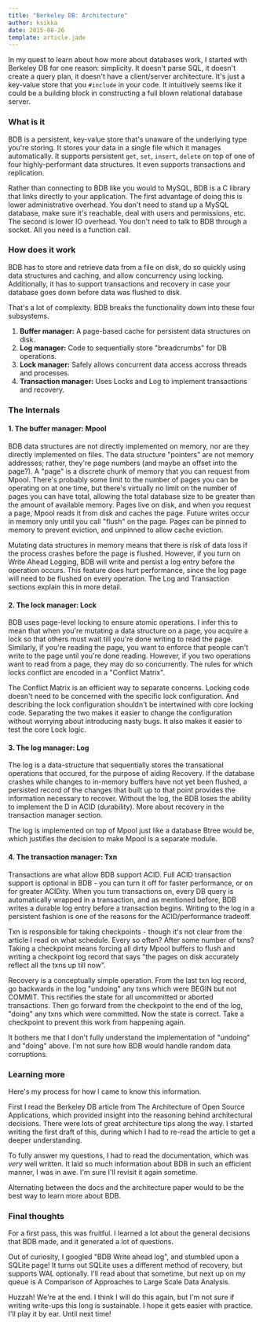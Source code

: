 ```yaml
---
title: "Berkeley DB: Architecture"
author: ksikka
date: 2015-08-26
template: article.jade
---
```


In my quest to learn about how more about databases work,
I started with Berkeley DB for one reason: simplicity.
It doesn't parse SQL, it doesn't create a query plan, it doesn't have a client/server architecture.
It's just a key-value store that you `#include` in your code.
It intuitively seems like it could be a building block
in constructing a full blown relational database server.

### What is it

BDB is a persistent, key-value store that's unaware of the underlying type you're storing.
It stores your data in a single file which it manages automatically.
It supports persistent `get`, `set`, `insert`, `delete`
on top of one of four highly-performant data structures.
It even supports transactions and replication.

Rather than connecting to BDB like you would to MySQL,
BDB is a C library that links directly to your application.
The first advantage of doing this is lower administrative overhead.
You don't need to stand up a MySQL database, make sure it's reachable,
deal with users and permissions, etc.
The second is lower IO overhead. You don't need to talk
to BDB through a socket. All you need is a function call.

### How does it work

BDB has to store and retrieve data from a file on disk,
do so quickly using data structures and caching, and allow
concurrency using locking. Additionally, it has to support
transactions and recovery in case your database goes down before data was flushed to disk.

That's a lot of complexity. BDB breaks the functionality down into these
four subsystems.

1. **Buffer manager:** A page-based cache for persistent data structures on disk.
2. **Log manager:** Code to sequentially store "breadcrumbs" for DB operations.
3. **Lock manager:** Safely allows concurrent data access accross threads and processes.
4. **Transaction manager:** Uses Locks and Log to implement transactions and recovery.

### The Internals

#### 1. The buffer manager: Mpool

BDB data structures are not directly implemented on memory,
nor are they directly implemented on files. The data structure "pointers"
are not memory addresses; rather, they're page numbers (and maybe an offset into the page?).
A "page" is a discrete chunk of memory that you can request from Mpool.
There's probably some limit to the number of pages you can be operating on at one time,
but there's virtually no limit on the number of pages you can have total,
allowing the total database size to be greater than the amount of available memory.
Pages live on disk, and when you request a page, Mpool reads it from disk
and caches the page. Future writes occur in memory only until you call "flush" on the page.
Pages can be pinned to memory to prevent eviction, and unpinned to allow cache eviction.

Mutating data structures in memory means that there is risk of data loss
if the process crashes before the page is flushed.
However, if you turn on Write Ahead Logging, BDB will write and persist
a log entry before the operation occurs.
This feature does hurt performance, since the log page will need to be flushed on every operation.
The Log and Transaction sections explain this in more detail.

#### 2. The lock manager: Lock

BDB uses page-level locking to ensure atomic operations. I infer this to mean
that when you're mutating a data structure on a page, you acquire a lock so that
others must wait till you're done writing to read the page. Similarly, if you're reading
the page, you want to enforce that people can't write to the page until you're done reading.
However, if you two operations want to read from a page, they may do so concurrently.
The rules for which locks conflict are encoded in a "Conflict Matrix".

The Conflict Matrix is an efficient way to separate concerns.
Locking code doesn't need to be concerned with the specific lock configuration.
And describing the lock configuration shouldn't be intertwined with core locking code.
Separating the two makes it easier to change the configuration without worrying
about introducing nasty bugs. It also makes it easier to test the core Lock logic.

#### 3. The log manager: Log

The log is a data-structure that sequentially stores the transational operations
that occured, for the purpose of aiding Recovery. If the database crashes
while changes to in-memory buffers have not yet been flushed,
a persisted record of the changes that built up to that point
provides the information necessary to recover. Without the log,
the BDB loses the ability to implement the D in ACID (durability).
More about recovery in the transaction manager section.

The log is implemented on top of Mpool just like a database Btree would be,
which justifies the decision to make Mpool is a separate module.

#### 4. The transaction manager: Txn

Transactions are what allow BDB support ACID. Full ACID transaction
support is optional in BDB - you can turn it off for faster performance,
or on for greater ACIDity. When you turn transactions on, every DB query
is automatically wrapped in a transaction, and as mentioned before,
BDB writes a durable log entry before a transaction begins.
Writing to the log in a persistent fashion is one of the reasons
for the ACID/performance tradeoff.

Txn is responsible for taking checkpoints - though it's not clear
from the article I read on what schedule. Every so often? After some number
of txns? Taking a checkpoint means forcing all dirty Mpool buffers
to flush and writing a checkpoint log record that says
"the pages on disk accurately reflect all the txns up till now".

Recovery is a conceptually simple operation. From the last txn log record,
go backwards in the log "undoing" any txns which were BEGIN but not COMMIT.
This rectifies the state for all uncommitted or aborted transactions.
Then go forward from the checkpoint to the end of the log, "doing" any txns
which were committed. Now the state is correct. Take a checkpoint
to prevent this work from happening again.

It bothers me that I don't fully understand the implementation of "undoing"
and "doing" above. I'm not sure how BDB would handle random data corruptions.

### Learning more

Here's my process for how I came to know this information.

First I read the Berkeley DB article from The Architecture of Open Source Applications,
which provided insight into the reasoning behind architectural decisions.
There were lots of great architecture tips along the way. I started writing
the first draft of this, during which I had to re-read
the article to get a deeper understanding.

To fully answer my questions, I had to read the documentation,
which was *very* well written. It laid so much information
about BDB in such an efficient manner, I was in awe.
I'm sure I'll revisit it again sometime.

Alternating between the docs and the architecture paper
would to be the best way to learn more about BDB.

### Final thoughts

For a first pass, this was fruitful. I learned a lot about the general
decisions that BDB made, and it generated a lot of questions.

Out of curiosity, I googled "BDB Write ahead log", and stumbled upon
a SQLite page! It turns out SQLite uses a different method of
recovery, but supports WAL optionally. I'll read about that sometime,
but next up on my queue is A Comparison of Approaches to Large Scale Data Analysis.

Huzzah! We're at the end. I think I will do this again, but
I'm not sure if writing write-ups this long is sustainable.
I hope it gets easier with practice. I'll play it by ear. Until next time!
